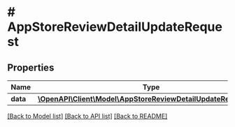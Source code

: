 # # AppStoreReviewDetailUpdateRequest

## Properties

Name | Type | Description | Notes
------------ | ------------- | ------------- | -------------
**data** | [**\OpenAPI\Client\Model\AppStoreReviewDetailUpdateRequestData**](AppStoreReviewDetailUpdateRequestData.md) |  | 

[[Back to Model list]](../../README.md#documentation-for-models) [[Back to API list]](../../README.md#documentation-for-api-endpoints) [[Back to README]](../../README.md)


